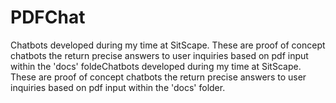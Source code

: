# PDFChat
Chatbots developed during my time at SitScape. These are proof of concept chatbots the return precise answers to user inquiries based on pdf input within the 'docs' foldeChatbots developed during my time at SitScape. These are proof of concept chatbots the return precise answers to user inquiries based on pdf input within the 'docs' folder.
